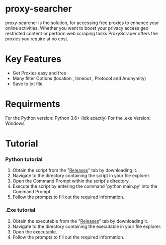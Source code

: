 
# proxy-searcher

proxy-searcher is the solution, for accessing free proxies to enhance your online activities. Whether you want to boost your privacy access geo restricted content or perform web scraping tasks ProxyScraper offers the proxies you require at no cost.

# Key Features
- Get Proxies easy and free
- Many filter Options (location , timeout , Protocol and Anonymity)
- Save to txt file


# Requirments
For the Python version: Python 3.6+ (idk exactly)
For the .exe Version: Windows

# Tutorial
### Python tutorial
1. Obtain the script from the "[Releases](https://github.com/IDname-git/proxy-scraper/releases)" tab by downloading it.
2. Navigate to the directory containing the script in your file explorer.
3. Open the Command Prompt within the script's directory.
4. Execute the script by entering the command 'python main.py' into the Command Prompt.
5. Follow the prompts to fill out the required information.

### .Exe tutorial
1. Obtain the executable from the "[Releases](https://github.com/IDname-git/proxy-scraper/releases)" tab by downloading it.
2. Navigate to the directory containing the executable in your file explorer.
3. Open the executable.
4. Follow the prompts to fill out the required information.

